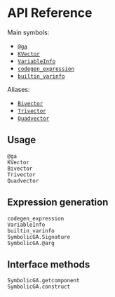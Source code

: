 # API Reference

Main symbols:
- [`@ga`](@ref)
- [`KVector`](@ref)
- [`VariableInfo`](@ref)
- [`codegen_expression`](@ref)
- [`builtin_varinfo`](@ref)

Aliases:
- [`Bivector`](@ref)
- [`Trivector`](@ref)
- [`Quadvector`](@ref)

## Usage

```@docs
@ga
KVector
Bivector
Trivector
Quadvector
```

## Expression generation

```@docs
codegen_expression
VariableInfo
builtin_varinfo
SymbolicGA.Signature
SymbolicGA.@arg
```

## Interface methods

```@docs
SymbolicGA.getcomponent
SymbolicGA.construct
```
